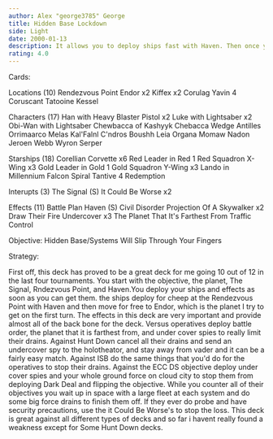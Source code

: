 ```yaml
---
author: Alex "george3785" George
title: Hidden Base Lockdown
side: Light
date: 2000-01-13
description: It allows you to deploy ships fast with Haven. Then once you flip you set up big drains. You try to cancel most of opponbents force drains with undercover spies
rating: 4.0
---
```

Cards: 

Locations (10)
Rendezvous Point
Endor x2
Kiffex x2
Corulag
Yavin 4
Coruscant
Tatooine
Kessel

Characters (17)
Han with Heavy Blaster Pistol x2
Luke with Lightsaber x2
Obi-Wan with Lightsaber
Chewbacca of Kashyyk
Chebacca
Wedge Antilles
Orrimaarco
Melas
Kal'Falnl C'ndros
Boushh
Leia Organa
Momaw Nadon
Jeroen Webb
Wyron Serper

Starships (18)
Corellian Corvette x6
Red Leader in Red 1
Red Squadron X-Wing x3
Gold Leader in Gold 1
Gold Squadron Y-Wing x3
Lando in Millennium Falcon
Spiral
Tantive 4
Redemption

Interupts (3)
The Signal (S)
It Could Be Worse x2

Effects (11)
Battle Plan
Haven (S)
Civil Disorder
Projection Of A Skywalker x2
Draw Their Fire
Undercover x3
The Planet That It's Farthest From
Traffic Control

Objective:
Hidden Base/Systems Will Slip Through Your Fingers


Strategy: 

First off, this deck has proved to be a great deck for me going 10 out of 12 in the last four tournaments. You start with the objective, the planet, The Signal, Rndezvous Point, and Haven.You deploy your ships and effects as soon as you can get them. the ships deploy for cheep at the Rendezvous Point with Haven and then move for free to Endor, which is the planet I try to get on the first turn. The effects in this deck are very important and provide almost all of the back bone for the deck. Versus operatives deploy battle order, the planet that it is farthest from, and under cover spies to really limit their drains. Against Hunt Down cancel all their drains and send an undercover spy to the holotheator, and stay away from vader and it can be a fairly easy match. Against ISB do the same things that you'd do for the operatives to stop their drains.
Against the ECC DS objective deploy under cover spies and your whole ground force on cloud city to stop them from deploying Dark Deal and flipping the objective. While you counter all of their objectives you wait up in space with a large fleet at each system and do some big force drains to finish them off. If they ever do probe and have security precautions, use the it Could Be Worse's to stop the loss. This deck is great against all different types of decks and so far i havent really found a weakness except for Some Hunt Down decks. 